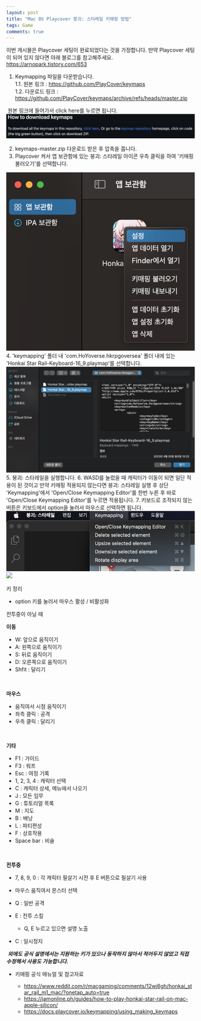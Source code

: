 ```yaml
---
layout: post
title: "Mac OS Playcover 붕괴: 스타레일 키매핑 방법"
tags: Game
comments: true
---
```


이번 게시물은 Playcover 세팅이 완료되었다는 것을 가정합니다.
만약 Playcover 세팅이 되어 있지 않다면 아래 블로그를 참고해주세요.
https://arnopark.tistory.com/653

1. Keymapping 파일을 다운받습니다.  
    1.1. 원본 링크 : https://github.com/PlayCover/keymaps  
    1.2. 다운로드 링크 : https://github.com/PlayCover/keymaps/archive/refs/heads/master.zip

​
원본 링크에 들어가서 click here를 누르면 됩니다.
<img src="/images/keymapping1.png">

2. keymaps-master.zip 다운로드 받은 후 압축을 풉니다.
3. Playcover 켜서 앱 보관함에 있는 붕괴: 스타레일 아이콘 우측 클릭을 하여 '키매핑 불러오기'를 선택합니다.
<img src="/images/keymapping2.png">
4.  'keymapping' 폴더 내 'com.HoYoverse.hkrpgoversea' 폴더 내에 있는 'Honkai Star Rail-Keyboard-16_9.playmap'를 선택합니다.
<img src="/images/keymapping3.png">
5. 붕괴: 스타레일을 실행합니다.
6. WASD를 눌렀을 때 캐릭터가 이동이 되면 일단 적용이 된 것이고 만약 키매핑 적용되지 않는다면 붕괴: 스타레일 실행 후 상단 'Keymapping'에서 'Open/Close Keymapping Editor'를 한번 누른 후 바로 'Open/Close Keymapping Editor'를 누르면 적용됩니다.
7. 키보드로 조작되지 않는 버튼은 키보드에서 option을 눌러서 마우스로 선택하면 됩니다.
<img src="/images/keymapping4.png">
<img src="/images/keymapping5.png">

키 정리

* option 키를 눌러서 마우스 활성 / 비활성화

전투중이 아닐 때​

**이동**

- W: 앞으로 움직이기
- A: 왼쪽으로 움직이기
- S: 뒤로 움직이기
- D: 오른쪽으로 움직이기
- Shfit : 달리기

​

**마우스**

- 움직여서 시점 움직이기
- 좌측 클릭 : 공격
- 우측 클릭 : 달리기

​

**기타**

- F1 : 가이드
- F3 : 워프
- Esc : 여정 기록
- 1, 2, 3, 4 : 캐릭터 선택
- C : 캐릭터 상세, 메뉴에서 나오기
- J : 모든 임무
- G : 튜토리얼 목록
- M : 지도
- B : 배낭
- L : 파티편성
- F : 상호작용
- Space bar : 비술

​

**전투중**


- 7, 8, 9, 0 : 각 캐릭터 필살기 시전 후 E 버튼으로 필살기 사용
- 마우스 움직여서 몬스터 선택

- Q : 일반 공격
- E : 전투 스킬
    - Q, E 누르고 있으면 설명 노출
- C : 일시정지

​
***외에도 공식 설명에서는 지원하는 키가 있으나 동작하지 않아서 적어두지 않았고 직접 수정해서 사용도 가능합니다.***


* 키매핑 공식 매뉴얼 및 참고자료

    - https://www.reddit.com/r/macgaming/comments/12wj6gh/honkai_star_rail_m1_mac/?onetap_auto=true
    - https://jamonline.ph/guides/how-to-play-honkai-star-rail-on-mac-apple-silicon/
    - https://docs.playcover.io/keymapping/using_making_keymaps
